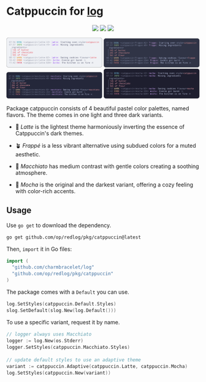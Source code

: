 # Catppuccin for [log](https://github.com/charmbracelet/log)

<p align="center">
    <a href="https://github.com/op/redlog/stargazers"><img src="https://img.shields.io/github/stars/op/redlog?colorA=363a4f&colorB=b7bdf8&style=for-the-badge"></a>
    <a href="https://github.com/op/redlog/issues"><img src="https://img.shields.io/github/issues/op/redlog?colorA=363a4f&colorB=f5a97f&style=for-the-badge"></a>
    <a href="https://github.com/op/redlog/contributors"><img src="https://img.shields.io/github/contributors/op/redlog?colorA=363a4f&colorB=a6da95&style=for-the-badge"></a>
</p>

<picture>
    <img width="250" src="../../assets/catppuccin-latte.svg" alt="catppuccin latte" />
</picture>
<picture>
    <img width="250" src="../../assets/catppuccin-frappe.svg" alt="catppuccin frappe" />
</picture>
<picture>
    <img width="250" src="../../assets/catppuccin-macchiato.svg" alt="catppuccin macchiato" />
</picture>
<picture>
    <img width="250" src="../../assets/catppuccin-mocha.svg" alt="catppuccin mocha" />
</picture>


Package catppuccin consists of 4 beautiful pastel color palettes, named
flavors. The theme comes in one light and three dark variants.

* 🌻 *Latte* is the lightest theme harmoniously inverting the essence of
  Catppuccin's dark themes.
  
* 🪴 *Frappé* is a less vibrant alternative using subdued colors for a muted
  aesthetic.

* 🌺 *Macchiato* has medium contrast with gentle colors creating a soothing
  atmosphere.

* 🌿 *Mocha* is the original and the darkest variant, offering a cozy feeling
  with color-rich accents.

## Usage

Use `go get` to download the dependency.

```bash
go get github.com/op/redlog/pkg/catppuccin@latest
```

Then, `import` it in Go files:

```go
import (
  "github.com/charmbracelet/log"
  "github.com/op/redlog/pkg/catppuccin"
)
```

The package comes with a `Default` you can use.

```go
log.SetStyles(catppuccin.Default.Styles)
slog.SetDefault(slog.New(log.Default()))
```

To use a specific variant, request it by name.

```go
// logger always uses Macchiato
logger := log.New(os.Stderr)
logger.SetStyles(catppuccin.Macchiato.Styles)

// update default styles to use an adaptive theme
variant := catppuccin.Adaptive(catppuccin.Latte, catppuccin.Mocha)
log.SetStyles(catppuccin.New(variant))
```
